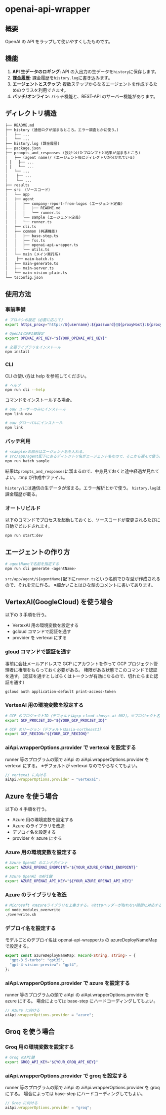 # openai-api-wrapper

## 概要

OpenAI の API をラップして使いやすくしたものです。

## 機能

1. **API 生データのロギング**: API の入出力の生データを`history`に保存します。
2. **課金履歴**: 課金履歴を`history.log`に書き込みます。
3. **エージェントとステップ**: 複数ステップからなるエージェントを作成するためのクラスを利用できます。
4. **バッチ/オンライン**: バッチ機能と、REST-API のサーバー機能があります。

## ディレクトリ構造

```markdown
├── README.md
├── history (通信ログが溜まるところ。エラー調査とかに使う。)
│   ├── ...
│   └── ...
├── history.log (課金履歴)
├── package.json
├── prompts_and_responses (投げつけたプロンプトと結果が溜まるところ)
│   ├── (agent name)/ (エージェント毎にディレクトリが分かれている)
│ │   ├── ...
│ │   └── ...
│   └── ...
│    ├── ...
│    └── ...
├── results
├── src （ソースコード）
│   └── app
│   ├── agent
│   │   ├── company-report-from-logos (エージェント定義)
│   │   │   ├── README.md
│   │   │   └── runner.ts
│   │   └── sample (エージェント定義)
│   │   └── runner.ts
│   ├── cli.ts
│   ├── common (共通機能)
│   │   ├── base-step.ts
│   │   ├── fss.ts
│   │   ├── openai-api-wrapper.ts
│   │   └── utils.ts
│   └── main (メイン実行系)
│    ├── main-batch.ts
│   ├── main-generate.ts
│   ├── main-server.ts
│   └── main-vision-plain.ts
└── tsconfig.json
```

## 使用方法

### 事前準備

```bash
# プロキシの設定（必要に応じて）
export https_proxy="http://${username}:${password}@${proxyHost}:${proxyPort}"

# OpenAIのAPI鍵設定
export OPENAI_API_KEY="${YOUR_OPENAI_API_KEY}"

# 必要ライブラリをインストール
npm install
```

### CLI

CLI の使い方は help を参照してください。

```bash
# ヘルプ
npm run cli --help
```

コマンドをインストールする場合。

```bash
# oaw ユーザーのみにインストール
npm link oaw

# oaw グローバルにインストール
npm link
```

### バッチ利用

```bash
# <sample>の部分はエージェント名を入れる。
# src/app/agent配下にあるディレクトリ名がエージェント名なので、そこから選んで使う。
npm run batch sample
```

結果は`prompts_and_responses`に溜まるので、中身見ておくと途中経過が見れてよい。.tmp が作成中ファイル。

`history/`には通信の生データが溜まる。エラー解析とかで使う。
`history.log`は課金履歴が載る。

### オートリビルド

以下のコマンドでプロセスを起動しておくと、ソースコードが変更されるたびに自動でビルドされます。

```bash
npm run start:dev
```

## エージェントの作り方

```bash
# agentNameで名前を指定する
npm run cli generate <agentName>
```

`src/app/agent/${agentName}`配下に`runner.ts`という名前でひな型が作成されるので、それを元に作る。
※細かいことはひな型のコメントに書いてあります。

## VertexAI(GoogleCloud) を使う場合

以下の 3 手順を行う。

- VertexAI 用の環境変数を設定する
- gcloud コマンドで認証を通す
- provider を vertexai にする

### gloud コマンドで認証を通す

事前に会社メールアドレスで GCP にアカウントを作って GCP プロジェクト管理者に権限をもらっておく必要がある。
権限がある状態でこのコマンドで認証を通す。（認証を通すとしばらくはトークンが有効になるので、切れたらまた認証を通す）

```bash
gcloud auth application-default print-access-token
```

### VertexAI 用の環境変数を設定する

```bash
# GCP のプロジェクトID（デフォルトはgcp-cloud-shosys-ai-002）。※プロジェクト名ではなくプロジェクトIDであることに注意
export GCP_PROCJET_ID="${YOUR_GCP_PROCJET_ID}"

# GCP のリージョン（デフォルトはasia-northeast1）
export GCP_REGION="${YOUR_GCP_REGION}"
```

### aiApi.wrapperOptions.provider で vertexai を設定する

runner 等のプログラムの頭で aiApi の aiApi.wrapperOptions.provider を vertexai にする。
※デフォルトが vertexai なのでやらなくてもよい。

```typescript
// vertexai に向ける
aiApi.wrapperOptions.provider = "vertexai";
```

## Azure を使う場合

以下の 4 手順を行う。

- Azure 用の環境変数を設定する
- Azure のライブラリを改造
- デプロイ名を設定する
- provider を azure にする

### Azure 用の環境変数を設定する

```bash
# Azure OpenAI のエンドポイント
export AZURE_OPENAI_ENDPOINT="${YOUR_AZURE_OPENAI_ENDPOINT}"

# Azure OpenAI のAPI鍵
export AZURE_OPENAI_API_KEY="${YOUR_AZURE_OPENAI_API_KEY}"
```

### Azure のライブラリを改造

```bash
# Microsoft のazureライブラリを上書きする。※httpヘッダーが取れない問題に対応するため。
cd node_modules_overwrite
./overwrite.sh
```

### デプロイ名を設定する

モデルごとのデプロイ名は openai-api-wrapper.ts の azureDeployNameMap で設定する。

```typescript ./src/app/common/openai-api-wrapper.ts
export const azureDeployNameMap: Record<string, string> = {
  "gpt-3.5-turbo": "gpt35",
  "gpt-4-vision-preview": "gpt4",
};
```

### aiApi.wrapperOptions.provider で azure を設定する

runner 等のプログラムの頭で aiApi の aiApi.wrapperOptions.provider を azure にする。
場合によっては base-step にハードコーディングしてもよい。

```typescript
// Azure に向ける
aiApi.wrapperOptions.provider = "azure";
```

## Groq を使う場合

### Groq 用の環境変数を設定する

```bash
# Groq のAPI鍵
export GROQ_API_KEY="${YOUR_GROQ_API_KEY}"
```

### aiApi.wrapperOptions.provider で groq を設定する

runner 等のプログラムの頭で aiApi の aiApi.wrapperOptions.provider を groq にする。
場合によっては base-step にハードコーディングしてもよい。

```typescript
// Groq に向ける
aiApi.wrapperOptions.provider = "groq";
```
